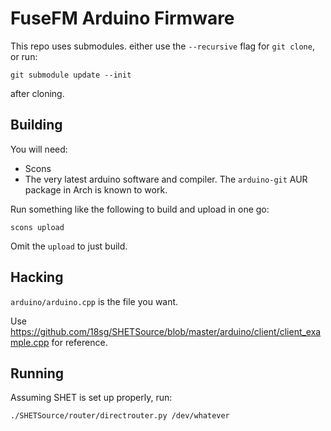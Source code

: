FuseFM Arduino Firmware
=======================

This repo uses submodules. either use the `--recursive` flag for `git clone`, or run:

```
git submodule update --init
```

after cloning.

Building
--------

You will need:

- Scons
- The very latest arduino software and compiler. The `arduino-git` AUR package in Arch is known to work.

Run something like the following to build and upload in one go:

```
scons upload
```

Omit the `upload` to just build.

Hacking
-------

`arduino/arduino.cpp` is the file you want.

Use https://github.com/18sg/SHETSource/blob/master/arduino/client/client_example.cpp for reference.

Running
-------

Assuming SHET is set up properly, run:

```
./SHETSource/router/directrouter.py /dev/whatever
```
